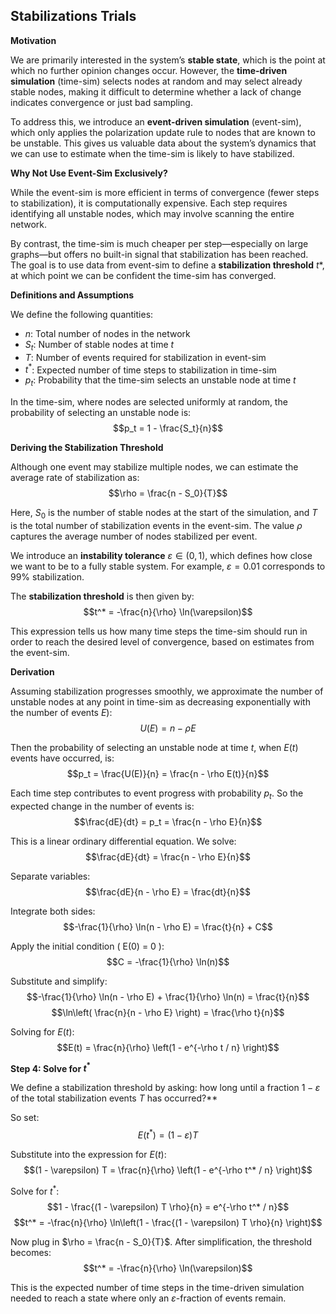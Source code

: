 ## Stabilizations Trials

**Motivation**

We are primarily interested in the system’s **stable state**, which is the point at which no further opinion changes occur. However, the **time-driven simulation** (time-sim) selects nodes at random and may select already stable nodes, making it difficult to determine whether a lack of change indicates convergence or just bad sampling.

To address this, we introduce an **event-driven simulation** (event-sim), which only applies the polarization update rule to nodes that are known to be unstable. This gives us valuable data about the system’s dynamics that we can use to estimate when the time-sim is likely to have stabilized.

**Why Not Use Event-Sim Exclusively?**

While the event-sim is more efficient in terms of convergence (fewer steps to stabilization), it is computationally expensive. Each step requires identifying all unstable nodes, which may involve scanning the entire network.

By contrast, the time-sim is much cheaper per step—especially on large graphs—but offers no built-in signal that stabilization has been reached. The goal is to use data from event-sim to define a **stabilization threshold** $t*$, at which point we can be confident the time-sim has converged.

**Definitions and Assumptions**

We define the following quantities:

- $n$: Total number of nodes in the network  
- $S_t$: Number of stable nodes at time $t$  
- $T$: Number of events required for stabilization in event-sim  
- $t^*$: Expected number of time steps to stabilization in time-sim  
- $p_t$: Probability that the time-sim selects an unstable node at time $t$

In the time-sim, where nodes are selected uniformly at random, the probability of selecting an unstable node is:
$$p_t = 1 - \frac{S_t}{n}$$

**Deriving the Stabilization Threshold**

Although one event may stabilize multiple nodes, we can estimate the average rate of stabilization as:
$$\rho = \frac{n - S_0}{T}$$

Here, $S_0$ is the number of stable nodes at the start of the simulation, and $T$ is the total number of stabilization events in the event-sim. The value $\rho$ captures the average number of nodes stabilized per event.

We introduce an **instability tolerance** $\varepsilon \in (0,1)$, which defines how close we want to be to a fully stable system. For example, $\varepsilon = 0.01$ corresponds to 99% stabilization.

The **stabilization threshold** is then given by:
$$t^* = -\frac{n}{\rho} \ln(\varepsilon)$$

This expression tells us how many time steps the time-sim should run in order to reach the desired level of convergence, based on estimates from the event-sim.

**Derivation**

Assuming stabilization progresses smoothly, we approximate the number of unstable nodes at any point in time-sim as decreasing exponentially with the number of events $E$):
$$U(E) = n - \rho E$$

Then the probability of selecting an unstable node at time $t$, when $E(t)$ events have occurred, is:
$$p_t = \frac{U(E)}{n} = \frac{n - \rho E(t)}{n}$$

Each time step contributes to event progress with probability $p_t$. So the expected change in the number of events is:
$$\frac{dE}{dt} = p_t = \frac{n - \rho E}{n}$$

This is a linear ordinary differential equation. We solve:
$$\frac{dE}{dt} = \frac{n - \rho E}{n}$$

Separate variables:
$$\frac{dE}{n - \rho E} = \frac{dt}{n}$$

Integrate both sides:
$$-\frac{1}{\rho} \ln(n - \rho E) = \frac{t}{n} + C$$

Apply the initial condition \( E(0) = 0 \):
$$C = -\frac{1}{\rho} \ln(n)$$

Substitute and simplify:
$$-\frac{1}{\rho} \ln(n - \rho E) + \frac{1}{\rho} \ln(n) = \frac{t}{n}$$
$$\ln\left( \frac{n}{n - \rho E} \right) = \frac{\rho t}{n}$$

Solving for $E(t)$:
$$E(t) = \frac{n}{\rho} \left(1 - e^{-\rho t / n} \right)$$

**Step 4: Solve for $t^*$**

We define a stabilization threshold by asking: how long until a fraction $1 - \varepsilon$ of the total stabilization events $T$ has occurred?**

So set:
$$E(t^*) = (1 - \varepsilon) T$$

Substitute into the expression for $E(t)$:
$$(1 - \varepsilon) T = \frac{n}{\rho} \left(1 - e^{-\rho t^* / n} \right)$$

Solve for $t^*$:
$$1 - \frac{(1 - \varepsilon) T \rho}{n} = e^{-\rho t^* / n}$$
$$t^* = -\frac{n}{\rho} \ln\left(1 - \frac{(1 - \varepsilon) T \rho}{n} \right)$$

Now plug in $\rho = \frac{n - S_0}{T}$. After simplification, the threshold becomes:
$$t^* = -\frac{n}{\rho} \ln(\varepsilon)$$

This is the expected number of time steps in the time-driven simulation needed to reach a state where only an $\varepsilon$-fraction of events remain.
